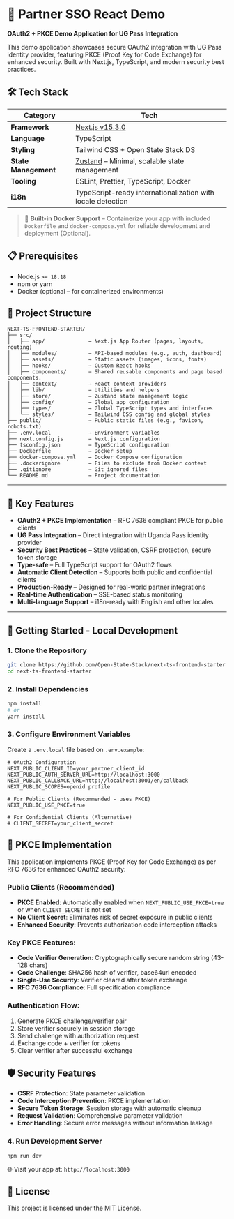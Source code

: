 # 🚀  Partner SSO React Demo

**OAuth2 + PKCE Demo Application for UG Pass Integration**

This demo application showcases secure OAuth2 integration with UG Pass identity provider, featuring PKCE (Proof Key for Code Exchange) for enhanced security. Built with Next.js, TypeScript, and modern security best practices.


## 🛠️ Tech Stack

| Category             | Tech                                                                          |
| -------------------- | ----------------------------------------------------------------------------- |
| **Framework**        | [Next.js v15.3.0](https://nextjs.org/)                                        |
| **Language**         | TypeScript                                                                    |
| **Styling**          | Tailwind CSS + Open State Stack DS                                            |
| **State Management** | [Zustand](https://zustand-demo.pmnd.rs/) – Minimal, scalable state management |
| **Tooling**          | ESLint, Prettier, TypeScript, Docker                                          |
| **i18n**             | TypeScript-ready internationalization with locale detection                   |

> 🐳 **Built-in Docker Support** – Containerize your app with included `Dockerfile` and `docker-compose.yml` for reliable development and deployment (Optional).


## 📋 Prerequisites

* Node.js `>= 18.18`
* npm or yarn
* Docker (optional – for containerized environments)


## 📁 Project Structure

```
NEXT-TS-FRONTEND-STARTER/
├── src/
│   ├── app/              → Next.js App Router (pages, layouts, routing)
│   ├── modules/          → API-based modules (e.g., auth, dashboard)
│   ├── assets/           → Static assets (images, icons, fonts)
│   ├── hooks/            → Custom React hooks
│   ├── components/       → Shared reusable components and page based components.
│   ├── context/          → React context providers
│   ├── lib/              → Utilities and helpers
│   ├── store/            → Zustand state management logic
│   ├── config/           → Global app configuration
│   ├── types/            → Global TypeScript types and interfaces
│   └── styles/           → Tailwind CSS config and global styles
├── public/               → Public static files (e.g., favicon, robots.txt)
├── .env.local            → Environment variables
├── next.config.js        → Next.js configuration
├── tsconfig.json         → TypeScript configuration
├── Dockerfile            → Docker setup
├── docker-compose.yml    → Docker Compose configuration
├── .dockerignore         → Files to exclude from Docker context
├── .gitignore            → Git ignored files
└── README.md             → Project documentation
```

---

## 🎯 Key Features

- **OAuth2 + PKCE Implementation** – RFC 7636 compliant PKCE for public clients
- **UG Pass Integration** – Direct integration with Uganda Pass identity provider
- **Security Best Practices** – State validation, CSRF protection, secure token storage
- **Type-safe** – Full TypeScript support for OAuth2 flows
- **Automatic Client Detection** – Supports both public and confidential clients
- **Production-Ready** – Designed for real-world partner integrations
- **Real-time Authentication** – SSE-based status monitoring
- **Multi-language Support** – i18n-ready with English and other locales

---

## 🧪 Getting Started - Local Development

### 1. Clone the Repository

```bash
git clone https://github.com/Open-State-Stack/next-ts-frontend-starter
cd next-ts-frontend-starter
```

### 2. Install Dependencies

```bash
npm install
# or
yarn install
```

### 3. Configure Environment Variables

Create a `.env.local` file based on `.env.example`:

```env
# OAuth2 Configuration
NEXT_PUBLIC_CLIENT_ID=your_partner_client_id
NEXT_PUBLIC_AUTH_SERVER_URL=http://localhost:3000
NEXT_PUBLIC_CALLBACK_URL=http://localhost:3001/en/callback
NEXT_PUBLIC_SCOPES=openid profile

# For Public Clients (Recommended - uses PKCE)
NEXT_PUBLIC_USE_PKCE=true

# For Confidential Clients (Alternative)
# CLIENT_SECRET=your_client_secret
```

## 🔐 PKCE Implementation

This application implements PKCE (Proof Key for Code Exchange) as per RFC 7636 for enhanced OAuth2 security:

### Public Clients (Recommended)
- **PKCE Enabled**: Automatically enabled when `NEXT_PUBLIC_USE_PKCE=true` or when `CLIENT_SECRET` is not set
- **No Client Secret**: Eliminates risk of secret exposure in public clients
- **Enhanced Security**: Prevents authorization code interception attacks

### Key PKCE Features:
- **Code Verifier Generation**: Cryptographically secure random string (43-128 chars)
- **Code Challenge**: SHA256 hash of verifier, base64url encoded
- **Single-Use Security**: Verifier cleared after token exchange
- **RFC 7636 Compliance**: Full specification compliance

### Authentication Flow:
1. Generate PKCE challenge/verifier pair
2. Store verifier securely in session storage
3. Send challenge with authorization request
4. Exchange code + verifier for tokens
5. Clear verifier after successful exchange

## 🛡️ Security Features

- **CSRF Protection**: State parameter validation
- **Code Interception Prevention**: PKCE implementation
- **Secure Token Storage**: Session storage with automatic cleanup
- **Request Validation**: Comprehensive parameter validation
- **Error Handling**: Secure error messages without information leakage

### 4. Run Development Server

```bash
npm run dev
```

🌐 Visit your app at: `http://localhost:3000`

## 📄 License

This project is licensed under the MIT License.
